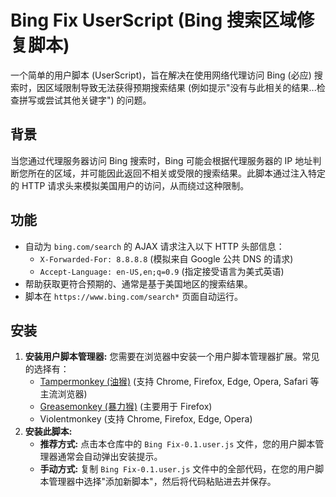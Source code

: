 # Bing Fix UserScript (Bing 搜索区域修复脚本)

一个简单的用户脚本 (UserScript)，旨在解决在使用网络代理访问 Bing (必应) 搜索时，因区域限制导致无法获得预期搜索结果 (例如提示"没有与此相关的结果...检查拼写或尝试其他关键字") 的问题。

## 背景

当您通过代理服务器访问 Bing 搜索时，Bing 可能会根据代理服务器的 IP 地址判断您所在的区域，并可能因此返回不相关或受限的搜索结果。此脚本通过注入特定的 HTTP 请求头来模拟美国用户的访问，从而绕过这种限制。

## 功能

*   自动为 `bing.com/search` 的 AJAX 请求注入以下 HTTP 头部信息：
    *   `X-Forwarded-For: 8.8.8.8` (模拟来自 Google 公共 DNS 的请求)
    *   `Accept-Language: en-US,en;q=0.9` (指定接受语言为美式英语)
*   帮助获取更符合预期的、通常是基于美国地区的搜索结果。
*   脚本在 `https://www.bing.com/search*` 页面自动运行。

## 安装

1.  **安装用户脚本管理器:** 您需要在浏览器中安装一个用户脚本管理器扩展。常见的选择有：
    *   [Tampermonkey (油猴)](https://www.tampermonkey.net/) (支持 Chrome, Firefox, Edge, Opera, Safari 等主流浏览器)
    *   [Greasemonkey (暴力猴)](https://www.greasespot.net/) (主要用于 Firefox)
    *   Violentmonkey (支持 Chrome, Firefox, Edge, Opera)
2.  **安装此脚本:**
    *   **推荐方式:** 点击本仓库中的 `Bing Fix-0.1.user.js` 文件，您的用户脚本管理器通常会自动弹出安装提示。
    *   **手动方式:** 复制 `Bing Fix-0.1.user.js` 文件中的全部代码，在您的用户脚本管理器中选择"添加新脚本"，然后将代码粘贴进去并保存。